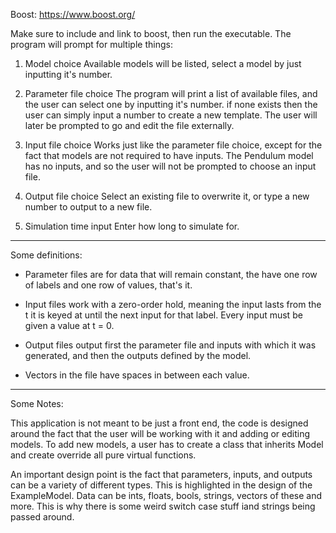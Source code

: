Boost: https://www.boost.org/

Make sure to include and link to boost, then run the executable. The program will prompt for multiple things:

1. Model choice
	Available models will be listed, select a model by just inputting it's number.
	
2. Parameter file choice
	The program will print a list of available files, and the user can select one by inputting it's number. if none exists then the 
	user can simply input a number to create a new template. The user will later be prompted to go and edit the file externally. 
	
3. Input file choice
	Works just like the parameter file choice, except for the fact that models are not required to have inputs. The Pendulum model
	has no inputs, and so the user will not be prompted to choose an input file.
	
4. Output file choice
	Select an existing file to overwrite it, or type a new number to output to a new file.

5. Simulation time input
	Enter how long to simulate for.
	
-----------------------------------------------------------------------------------------------------------------------------------------------
Some definitions:

* Parameter files are for data that will remain constant, the have one row of labels and one row of values, that's it.

* Input files work with a zero-order hold, meaning the input lasts from the t it is keyed at until the next input for that label. 
	Every input must be given a value at t = 0.
	
* Output files output first the parameter file and inputs with which it was generated, and then the outputs defined by the model.

* Vectors in the file have spaces in between each value.

-----------------------------------------------------------------------------------------------------------------------------------------------
Some Notes:

This application is not meant to be just a front end, the code is designed around the fact that the user will be working with it and 
adding or editing models. To add new models, a user has to create a class that inherits Model and create override all pure virtual 
functions.

An important design point is the fact that parameters, inputs, and outputs can be a variety of different types. This is highlighted in
the design of the ExampleModel. Data can be ints, floats, bools, strings, vectors of these and more. This is why there is some weird 
switch case stuff iand strings being passed around.
